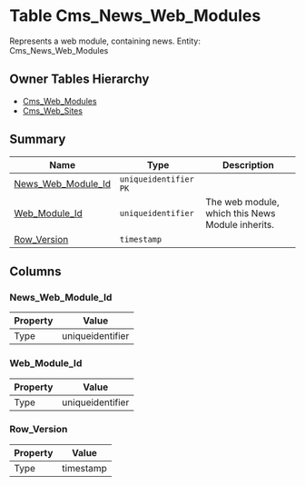 # Table Cms_News_Web_Modules

Represents a web module, containing news. Entity: Cms_News_Web_Modules

## Owner Tables Hierarchy

* [Cms_Web_Modules](Cms_Web_Modules.md)
* [Cms_Web_Sites](Cms_Web_Sites.md)

## Summary

| Name | Type | Description |
| - | - | --- |
|[News_Web_Module_Id](#news_web_module_id)|`uniqueidentifier` `PK`||
|[Web_Module_Id](#web_module_id)|`uniqueidentifier` |The web module, which this News Module inherits.|
|[Row_Version](#row_version)|`timestamp` ||

## Columns

### News_Web_Module_Id

| Property | Value |
| - | - |
|Type|uniqueidentifier|

### Web_Module_Id

| Property | Value |
| - | - |
|Type|uniqueidentifier|

### Row_Version

| Property | Value |
| - | - |
|Type|timestamp|


